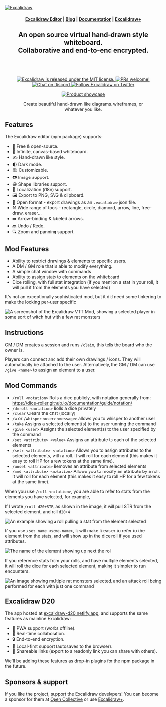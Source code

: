 <a href="https://excalidraw.com/" target="_blank" rel="noopener">
  <picture>
    <source media="(prefers-color-scheme: dark)" alt="Excalidraw" srcset="https://excalidraw.nyc3.cdn.digitaloceanspaces.com/github/excalidraw_github_cover_2_dark.png" />
    <img alt="Excalidraw" src="https://excalidraw.nyc3.cdn.digitaloceanspaces.com/github/excalidraw_github_cover_2.png" />
  </picture>
</a>

<h4 align="center">
  <a href="https://excalidraw.com">Excalidraw Editor</a> |
  <a href="https://blog.excalidraw.com">Blog</a> |
  <a href="https://docs.excalidraw.com">Documentation</a> |
  <a href="https://plus.excalidraw.com">Excalidraw+</a>
</h4>

<div align="center">
  <h2>
    An open source virtual hand-drawn style whiteboard. </br>
    Collaborative and end-to-end encrypted. </br>
  <br />
  </h2>
</div>

<br />
<p align="center">
  <a href="https://github.com/excalidraw/excalidraw/blob/master/LICENSE">
    <img alt="Excalidraw is released under the MIT license." src="https://img.shields.io/badge/license-MIT-blue.svg"  />
  </a>
  <a href="https://docs.excalidraw.com/docs/introduction/contributing">
    <img alt="PRs welcome!" src="https://img.shields.io/badge/PRs-welcome-brightgreen.svg?style=flat"  />
  </a>
  <a href="https://discord.gg/UexuTaE">
    <img alt="Chat on Discord" src="https://img.shields.io/discord/723672430744174682?color=738ad6&label=Chat%20on%20Discord&logo=discord&logoColor=ffffff&widge=false"/>
  </a>
  <a href="https://twitter.com/excalidraw">
    <img alt="Follow Excalidraw on Twitter" src="https://img.shields.io/twitter/follow/excalidraw.svg?label=follow+@excalidraw&style=social&logo=twitter"/>
  </a>
</p>

<div align="center">
  <figure>
    <a href="https://excalidraw.com" target="_blank" rel="noopener">
      <img src="https://excalidraw.nyc3.cdn.digitaloceanspaces.com/github%2Fproduct_showcase.png" alt="Product showcase" />
    </a>
    <figcaption>
      <p align="center">
        Create beautiful hand-drawn like diagrams, wireframes, or whatever you like.
      </p>
    </figcaption>
  </figure>
</div>

## Features

The Excalidraw editor (npm package) supports:

- 💯&nbsp;Free & open-source.
- 🎨&nbsp;Infinite, canvas-based whiteboard.
- ✍️&nbsp;Hand-drawn like style.
- 🌓&nbsp;Dark mode.
- 🏗️&nbsp;Customizable.
- 📷&nbsp;Image support.
- 😀&nbsp;Shape libraries support.
- 👅&nbsp;Localization (i18n) support.
- 🖼️&nbsp;Export to PNG, SVG & clipboard.
- 💾&nbsp;Open format - export drawings as an `.excalidraw` json file.
- ⚒️&nbsp;Wide range of tools - rectangle, circle, diamond, arrow, line, free-draw, eraser...
- ➡️&nbsp;Arrow-binding & labeled arrows.
- 🔙&nbsp;Undo / Redo.
- 🔍&nbsp;Zoom and panning support.

## Mod Features

- Ability to restrict drawings & elements to specific users.
- A DM / GM role that is able to modify everything.
- A simple chat window with commands
- Ability to assign stats to elements on the whiteboard
- Dice rolling, with full stat integration (if you mention a stat in your roll, it will pull it from the elements you have selected)

It's not an exceptionally sophisticated mod, but it did need some tinkering to make the locking per-user specific

![A screenshot of the Excalidraw VTT Mod, showing a selected player in some sort of witch hut with a few rat monsters](https://github.com/TotalTechGeek/excalidraw-d20/assets/2261916/f2448bf2-251a-4304-8a98-72690466351e)


## Instructions

GM / DM creates a session and runs `/claim`, this tells the board who the owner is.

Players can connect and add their own drawings / icons. They will automatically be attached to the user. Alternatively, the GM / DM can use `/give <name>` to assign an element to a user.

## Mod Commands

- `/roll <notation>` Rolls a dice publicly, with notation generally from: <https://dice-roller.github.io/documentation/guide/notation/>
- `/dmroll <notation>` Rolls a dice privately
- `/clear` Clears the chat (locally)
- `/w` or `/whisper` `<user>` `<message>` allows you to whisper to another user
- `/take` Assigns a selected element(s) to the user running the command
- `/give <user>` Assigns the selected element(s) to the user specified by the command
- `/set <attribute> <value>` Assigns an attribute to each of the selected elements
- `/setr <attribute> <notation>`  Allows you to assign attributes to the selected elements, with a roll. It will roll for each element (this makes it easy to roll HP for a few tokens at the same time).
- `/unset <attribute>` Removes an attribute from selected elements
- `/mod <attribute> <notation>` Allows you to modify an attribute by a roll. It will roll for each element (this makes it easy to roll HP for a few tokens at the same time).

When you use `/roll <notation>`, you are able to refer to stats from the elements you have selected, for example,

If I wrote `/roll d20+STR`, as shown in the image, it will pull STR from the selected element, and roll `d20+4`

![An example showing a roll pulling a stat from the element selected](https://github.com/TotalTechGeek/excalidraw-d20/assets/2261916/08559023-f748-4c54-ba7e-327b2faf1172)


If you use `/set name <some-name>`, it will make it easier to refer to the element from the stats, and will show up in the dice roll if you used attributes.

![The name of the element showing up next the roll](https://github.com/TotalTechGeek/excalidraw-d20/assets/2261916/bc6bbcf2-8294-400b-9346-4bed64601f61)


If you reference stats from your rolls, and have multiple elements selected, it will roll the dice for each selected element, making it simpler to run encounters.

![An image showing multiple rat monsters selected, and an attack roll being performed for each with just one command](https://github.com/TotalTechGeek/excalidraw-d20/assets/2261916/f93d279c-25a0-40e9-b2ba-f9976d07709e)


## Excalidraw D20

The app hosted at [excalidraw-d20.netlify.app](https://excalidraw-d20.netlify.app), and supports the same features as mainline Excalidraw:

- 📡&nbsp;PWA support (works offline).
- 🤼&nbsp;Real-time collaboration.
- 🔒&nbsp;End-to-end encryption.
- 💾&nbsp;Local-first support (autosaves to the browser).
- 🔗&nbsp;Shareable links (export to a readonly link you can share with others).

We'll be adding these features as drop-in plugins for the npm package in the future.

## Sponsors & support

If you like the project, support the Excalidraw developers! You can become a sponsor for them at [Open Collective](https://opencollective.com/excalidraw) or use [Excalidraw+](https://plus.excalidraw.com/).
